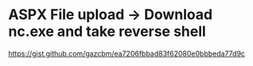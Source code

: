 # ASPX File upload -> Download nc.exe and take reverse shell

https://gist.github.com/gazcbm/ea7206fbbad83f62080e0bbbeda77d9c
